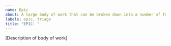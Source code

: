 ```yaml
---
name: Epic
about: A large body of work that can be broken down into a number of feature requests
labels: epic, triage
title: "EPIC: "
---
```


<!-- Please read our Code of Conduct: https://github.com/deephaven/deephaven-core/blob/main/CODE_OF_CONDUCT.md -->
<!-- Please search existing issues to avoid creating duplicates. -->

[Description of body of work]

<!-- After creation of the epic, create new Feature request issues and mention this epic to have them link. -->

